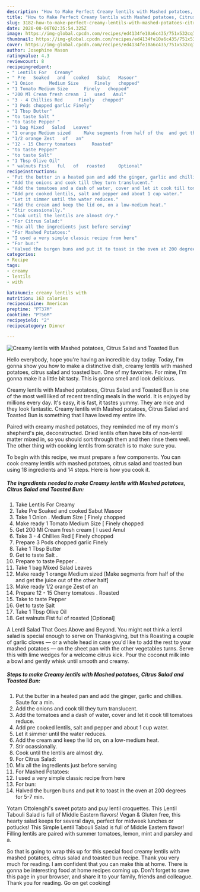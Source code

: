 ```yaml
---
description: "How to Make Perfect Creamy lentils with Mashed potatoes, Citrus Salad and Toasted Bun"
title: "How to Make Perfect Creamy lentils with Mashed potatoes, Citrus Salad and Toasted Bun"
slug: 3182-how-to-make-perfect-creamy-lentils-with-mashed-potatoes-citrus-salad-and-toasted-bun
date: 2020-08-06T02:35:54.325Z
image: https://img-global.cpcdn.com/recipes/ed4134fe10a6c435/751x532cq70/creamy-lentils-with-mashed-potatoes-citrus-salad-and-toasted-bun-recipe-main-photo.jpg
thumbnail: https://img-global.cpcdn.com/recipes/ed4134fe10a6c435/751x532cq70/creamy-lentils-with-mashed-potatoes-citrus-salad-and-toasted-bun-recipe-main-photo.jpg
cover: https://img-global.cpcdn.com/recipes/ed4134fe10a6c435/751x532cq70/creamy-lentils-with-mashed-potatoes-citrus-salad-and-toasted-bun-recipe-main-photo.jpg
author: Josephine Mason
ratingvalue: 4.3
reviewcount: 8
recipeingredient:
- " Lentils For   Creamy"
- " Pre   Soaked   and   cooked   Sabut   Masoor"
- "1 Onion      Medium Size      Finely   chopped"
- "1 Tomato Medium Size      Finely   chopped"
- "200 Ml Cream fresh cream  I   used   Amul"
- "3 - 4 Chillies Red      Finely   chopped"
- "3 Pods chopped garlic Finely"
- "1 Tbsp Butter"
- "to taste Salt "
- "to taste Pepper "
- "1 bag Mixed   Salad   Leaves"
- "1 orange Medium sized     Make segments from half of the  and get the juice out of the other half"
- "1/2 orange Zest   of   an"
- "12 - 15 Cherry tomatoes      Roasted"
- "to taste Pepper"
- "to taste Salt"
- "1 Tbsp Olive Oil"
- " walnuts Fist   ful   of   roasted     Optional"
recipeinstructions:
- "Put the butter in a heated pan and add the ginger, garlic and chillies. Saute for a min."
- "Add the onions and cook till they turn translucent."
- "Add the tomatoes and a dash of water, cover and let it cook till tomatoes reduce."
- "Add pre cooked lentils, salt and pepper and about 1 cup water."
- "Let it simmer until the water reduces."
- "Add the cream and keep the lid on, on a low-medium heat."
- "Stir ocassionally."
- "Cook until the lentils are almost dry."
- "For Citrus Salad:"
- "Mix all the ingredients just before serving"
- "For Mashed Potatoes:"
- "I used a very simple classic recipe from here"
- "For bun:"
- "Halved the burgen buns and put it to toast in the oven at 200 degrees for 5-7 min."
categories:
- Recipe
tags:
- creamy
- lentils
- with

katakunci: creamy lentils with 
nutrition: 163 calories
recipecuisine: American
preptime: "PT37M"
cooktime: "PT56M"
recipeyield: "2"
recipecategory: Dinner

---
```



![Creamy lentils with Mashed potatoes, Citrus Salad and Toasted Bun](https://img-global.cpcdn.com/recipes/ed4134fe10a6c435/751x532cq70/creamy-lentils-with-mashed-potatoes-citrus-salad-and-toasted-bun-recipe-main-photo.jpg)

Hello everybody, hope you're having an incredible day today. Today, I'm gonna show you how to make a distinctive dish, creamy lentils with mashed potatoes, citrus salad and toasted bun. One of my favorites. For mine, I'm gonna make it a little bit tasty. This is gonna smell and look delicious.

Creamy lentils with Mashed potatoes, Citrus Salad and Toasted Bun is one of the most well liked of recent trending meals in the world. It is enjoyed by millions every day. It's easy, it is fast, it tastes yummy. They are nice and they look fantastic. Creamy lentils with Mashed potatoes, Citrus Salad and Toasted Bun is something that I have loved my entire life.

Paired with creamy mashed potatoes, they reminded me of my mom&#39;s shepherd&#39;s pie, deconstructed. Dried lentils often have bits of non-lentil matter mixed in, so you should sort through them and then rinse them well. The other thing with cooking lentils from scratch is to make sure you.


To begin with this recipe, we must prepare a few components. You can cook creamy lentils with mashed potatoes, citrus salad and toasted bun using 18 ingredients and 14 steps. Here is how you cook it.

<!--inarticleads1-->

##### The ingredients needed to make Creamy lentils with Mashed potatoes, Citrus Salad and Toasted Bun:

1. Take  Lentils For   Creamy
1. Take  Pre   Soaked   and   cooked   Sabut   Masoor
1. Take 1 Onion .     Medium Size     [ Finely   chopped
1. Make ready 1 Tomato Medium Size     [ Finely   chopped
1. Get 200 Ml Cream fresh cream [ I   used   Amul
1. Take 3 - 4 Chillies Red     [ Finely   chopped
1. Prepare 3 Pods chopped garlic Finely
1. Take 1 Tbsp Butter
1. Get to taste Salt .
1. Prepare to taste Pepper .
1. Take 1 bag Mixed   Salad   Leaves
1. Make ready 1 orange Medium sized     [Make segments from half of the  and get the juice out of the other half]
1. Make ready 1/2 orange Zest   of   an
1. Prepare 12 - 15 Cherry tomatoes .     Roasted
1. Take to taste Pepper
1. Get to taste Salt
1. Take 1 Tbsp Olive Oil
1. Get  walnuts Fist   ful   of   roasted     [Optional]


A Lentil Salad That Goes Above and Beyond. You might not think a lentil salad is special enough to serve on Thanksgiving, but this Roasting a couple of garlic cloves — or a whole head in case you&#39;d like to add the rest to your mashed potatoes — on the sheet pan with the other vegetables turns. Serve this with lime wedges for a welcome citrus kick. Pour the coconut milk into a bowl and gently whisk until smooth and creamy. 

<!--inarticleads2-->

##### Steps to make Creamy lentils with Mashed potatoes, Citrus Salad and Toasted Bun:

1. Put the butter in a heated pan and add the ginger, garlic and chillies. Saute for a min.
1. Add the onions and cook till they turn translucent.
1. Add the tomatoes and a dash of water, cover and let it cook till tomatoes reduce.
1. Add pre cooked lentils, salt and pepper and about 1 cup water.
1. Let it simmer until the water reduces.
1. Add the cream and keep the lid on, on a low-medium heat.
1. Stir ocassionally.
1. Cook until the lentils are almost dry.
1. For Citrus Salad:
1. Mix all the ingredients just before serving
1. For Mashed Potatoes:
1. I used a very simple classic recipe from here
1. For bun:
1. Halved the burgen buns and put it to toast in the oven at 200 degrees for 5-7 min.


Yotam Ottolenghi&#39;s sweet potato and puy lentil croquettes. This Lentil Tabouli Salad is full of Middle Eastern flavors! Vegan &amp; Gluten free, this hearty salad keeps for several days, perfect for midweek lunches or potlucks! This Simple Lentil Tabouli Salad is full of Middle Eastern flavor! Filling lentils are paired with summer tomatoes, lemon, mint and parsley and a. 

So that is going to wrap this up for this special food creamy lentils with mashed potatoes, citrus salad and toasted bun recipe. Thank you very much for reading. I am confident that you can make this at home. There is gonna be interesting food at home recipes coming up. Don't forget to save this page in your browser, and share it to your family, friends and colleague. Thank you for reading. Go on get cooking!
